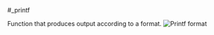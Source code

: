 #_printf

Function that produces output according to a format.
![Printf format](https://slidetodoc.com/ica-ind-pe-of-va-lue-ret-urn/)
